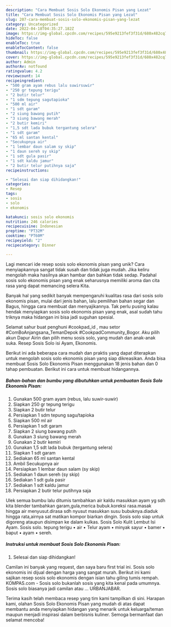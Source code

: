 ```yaml
---
description: "Cara Membuat Sosis Solo Ekonomis Pisan yang Lezat"
title: "Cara Membuat Sosis Solo Ekonomis Pisan yang Lezat"
slug: 207-cara-membuat-sosis-solo-ekonomis-pisan-yang-lezat
category: Uncategorized
date: 2022-04-18T04:35:27.182Z
image: https://img-global.cpcdn.com/recipes/595e9213fef3f31d/680x482cq70/sosis-solo-ekonomis-pisan-foto-resep-utama.jpg
hideToc: false
enableToc: true
enableTocContent: false
thumbnail: https://img-global.cpcdn.com/recipes/595e9213fef3f31d/680x482cq70/sosis-solo-ekonomis-pisan-foto-resep-utama.jpg
cover: https://img-global.cpcdn.com/recipes/595e9213fef3f31d/680x482cq70/sosis-solo-ekonomis-pisan-foto-resep-utama.jpg
author: Admin
authorAv: notfound
ratingvalue: 4.2
reviewcount: 14
recipeingredient:
- "500 gram ayam rebus lalu suwirsuwir"
- "250 gr tepung terigu"
- "2 butir telur"
- "1 sdm tepung sagutapioka"
- "500 ml air"
- "1 sdt garam"
- "2 siung bawang putih"
- "3 siung bawang merah"
- "2 butir kemiri"
- "1,5 sdt lada bubuk tergantung selera"
- "1 sdt garam"
- "65 ml santan kental"
- "Secukupnya air"
- "1 lembar daun salam sy skip"
- "1 daun sereh sy skip"
- "1 sdt gula pasir"
- "1 sdt kaldu jamur"
- "2 butir telur putihnya saja"
recipeinstructions:

- "Selesai dan siap dihidangkan!"
categories:
- Resep
tags:
- sosis
- solo
- ekonomis

katakunci: sosis solo ekonomis 
nutrition: 246 calories
recipecuisine: Indonesian
preptime: "PT32M"
cooktime: "PT60M"
recipeyield: "2"
recipecategory: Dinner

---
```





Lagi mencari ide resep sosis solo ekonomis pisan yang unik? Cara menyiapkannya sangat tidak susah dan tidak juga mudah. Jika keliru mengolah maka hasilnya akan hambar dan bahkan tidak sedap. Padahal sosis solo ekonomis pisan yang enak seharusnya memiliki aroma dan cita rasa yang dapat memancing selera Kita.





Banyak hal yang sedikit banyak mempengaruhi kualitas rasa dari sosis solo ekonomis pisan, mulai dari jenis bahan, lalu pemilihan bahan segar dan Bagus, hingga cara membuat dan menyajikannya. Tak perlu pusing kalau hendak menyiapkan sosis solo ekonomis pisan yang enak,      asal sudah tahu triknya maka hidangan ini bisa jadi suguhan spesial.














Selamat sahur buat penghuni #cookpad_id , mau setor #ComBoAnjangsana_TemanDepok #CookpadCommunity_Bogor. Aku pilih akun Dapur Airin dan pilih menu sosis solo, yang mudah dan anak-anak suka. Resep Sosis Solo isi Ayam, Ekonomis.






Berikut ini ada beberapa cara mudah dan praktis yang dapat diterapkan untuk mengolah sosis solo ekonomis pisan yang siap dikreasikan. Anda bisa membuat Sosis Solo Ekonomis Pisan menggunakan 18 jenis bahan dan 0 tahap pembuatan. Berikut ini cara untuk membuat hidangannya.

<!--inarticleads1-->

##### Bahan-bahan dan bumbu yang dibutuhkan untuk pembuatan Sosis Solo Ekonomis Pisan:

1. Gunakan 500 gram ayam (rebus, lalu suwir-suwir)
1. Siapkan 250 gr tepung terigu
1. Siapkan 2 butir telur
1. Persiapkan 1 sdm tepung sagu/tapioka
1. Siapkan 500 ml air
1. Persiapkan 1 sdt garam
1. Siapkan 2 siung bawang putih
1. Gunakan 3 siung bawang merah
1. Gunakan 2 butir kemiri
1. Gunakan 1,5 sdt lada bubuk (tergantung selera)
1. Siapkan 1 sdt garam
1. Sediakan 65 ml santan kental
1. Ambil Secukupnya air
1. Persiapkan 1 lembar daun salam (sy skip)
1. Sediakan 1 daun sereh (sy skip)
1. Sediakan 1 sdt gula pasir
1. Sediakan 1 sdt kaldu jamur
1. Persiapkan 2 butir telur putihnya saja


Ulek semua bumbu lalu ditumis tambahkan air kaldu masukkan ayam yg sdh kita blender tambahkan garam,gula,merica bubuk.koreksi rasa.masak hingga air menyusut.dirasa sdh nyusut masukkan susu bubuknya.diaduk hingga rata,airnya sat matikan kompor biarkan dingin. Sosis solo siap untuk digoreng ataupun disimpan ke dalam kulkas. Sosis Solo Kulit Lembut Isi Ayam. Sosis solo. tepung terigu • air • Telur ayam • minyak sayur • bamer • baput • ayam • sereh. 

<!--inarticleads2-->

##### Instruksi untuk membuat Sosis Solo Ekonomis Pisan:


1. Selesai dan siap dihidangkan!

Camilan ini banyak yang request, dan saya baru first trial ini. Sosis solo ekonomis ini dijual dengan harga yang sangat murah. Berikut ini kami sajikan resep sosis solo ekonomis dengan isian tahu giling tumis rempah. KOMPAS.com - Sosis solo bukanlah sosis yang kita kenal pada umumnya. Sosis solo biasanya jadi camilan atau … URBANJABAR. 

Terima kasih telah membaca resep yang tim kami tampilkan di sini. Harapan kami, olahan Sosis Solo Ekonomis Pisan yang mudah di atas dapat membantu anda menyiapkan hidangan yang menarik untuk keluarga/teman maupun menjadi inspirasi dalam berbisnis kuliner. Semoga bermanfaat dan selamat mencoba!
